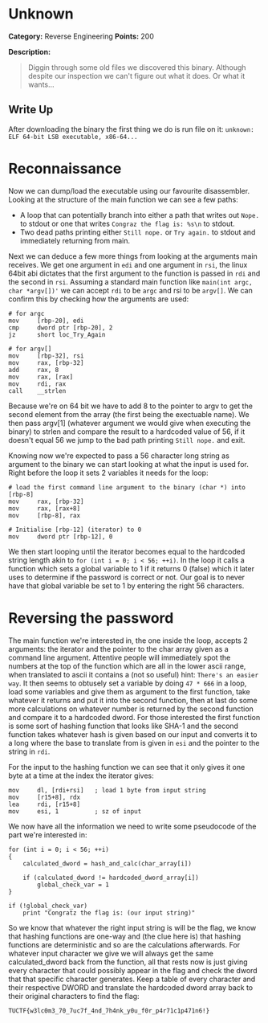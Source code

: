 # Unknown

**Category:** Reverse Engineering
**Points:** 200

**Description:**
> Diggin through some old files we discovered this binary. Although despite our inspection we can't figure out what it does. Or what it wants...

## Write Up

After downloading the binary the first thing we do is run file on it:
`unknown: ELF 64-bit LSB executable, x86-64...`

# Reconnaissance
Now we can dump/load the executable using our favourite disassembler.
Looking at the structure of the main function we can see a few paths:
  - A loop that can potentially branch into either a path that writes out `Nope.` to stdout or one that writes `Congraz the flag is: %s\n` to stdout.
  - Two dead paths printing either `Still nope.` or `Try again.` to stdout and immediately returning from main.

Next we can deduce a few more things from looking at the arguments main receives. 
We get one argument in `edi` and one argument in `rsi`, the linux 64bit abi dictates that the first argument to the function is passed in `rdi` and the second in `rsi`.
Assuming a standard main function like `main(int argc, char *argv[])'` we can accept `rdi` to be `argc` and rsi to be `argv[]`. We can confirm this by checking how the arguments
are used:
	
	# for argc
	mov     [rbp-20], edi
	cmp     dword ptr [rbp-20], 2
	jz      short loc_Try_Again

	# for argv[]
	mov     [rbp-32], rsi
	mov     rax, [rbp-32]
	add     rax, 8
	mov     rax, [rax]
	mov     rdi, rax
	call    __strlen

Because we're on 64 bit we have to add 8 to the pointer to argv to get the second element from the array (the first being the exectuable name).
We then pass argv[1] (whatever argument we would give when executing the binary) to strlen and compare the result to a hardcoded value of 56, if it doesn't equal 
56 we jump to the bad path printing `Still nope.` and exit.

Knowing now we're expected to pass a 56 character long string as argument to the binary we can start looking at what the input is used for.
Right before the loop it sets 2 variables it needs for the loop:
	
	# load the first command line argument to the binary (char *) into [rbp-8]
	mov     rax, [rbp-32]
	mov     rax, [rax+8]
	mov     [rbp-8], rax

	# Initialise [rbp-12] (iterator) to 0
	mov     dword ptr [rbp-12], 0

We then start looping until the iterator becomes equal to the hardcoded string length akin to `for (int i = 0; i < 56; ++i)`.
In the loop it calls a function which sets a global variable to 1 if it returns 0 (false) which it later uses to determine if the password is correct or not.
Our goal is to never have that global variable be set to 1 by entering the right 56 characters.


# Reversing the password

The main function we're interested in, the one inside the loop, accepts 2 arguments: the iterator and the pointer to the char array given as a command line argument.
Attentive people will immediately spot the numbers at the top of the function which are all in the lower ascii range, when translated to ascii it contains a (not so useful) hint: `There's an easier way`.
It then seems to obtusely set a variable by doing `47 * 666` in a loop, load some variables and give them as argument to the first function, take whatever it returns and put it into the second function, then 
at last do some more calculations on whatever number is returned by the second function and compare it to a hardcoded dword.
For those interested the first function is some sort of hashing function that looks like SHA-1 and the second function takes whatever hash is given based on our input and converts it to a long where the base to translate from is given in `esi` and the pointer to the string in `rdi`.

For the input to the hashing function we can see that it only gives it one byte at a time at the index the iterator gives:
	
	mov     dl, [rdi+rsi]   ; load 1 byte from input string
	mov     [r15+8], rdx
	lea     rdi, [r15+8]    
	mov     esi, 1          ; sz of input

We now have all the information we need to write some pseudocode of the part we're interested in:
	
	for (int i = 0; i < 56; ++i)
	{
		calculated_dword = hash_and_calc(char_array[i])
		
		if (calculated_dword != hardcoded_dword_array[i])
			global_check_var = 1
	}

	if (!global_check_var)
		print "Congratz the flag is: (our input string)"

So we know that whatever the right input string is will be the flag, we know that hashing functions are one-way and (the clue here is) that hashing functions are deterministic and so are the calculations afterwards. For whatever input character we give we will always get the same calculated_dword back from the function, all that rests now is just giving every character that could possibly appear in the flag
and check the dword that that specific character generates. Keep a table of every character and their respective DWORD and translate the hardcoded dword array back to their original characters to find the
flag:

`TUCTF{w3lc0m3_70_7uc7f_4nd_7h4nk_y0u_f0r_p4r71c1p471n6!}`
